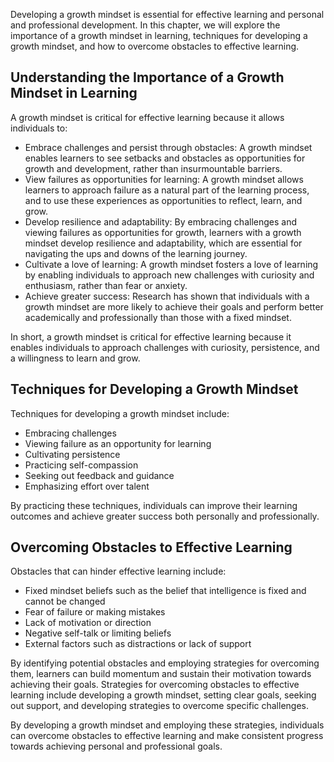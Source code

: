
Developing a growth mindset is essential for effective learning and personal and professional development. In this chapter, we will explore the importance of a growth mindset in learning, techniques for developing a growth mindset, and how to overcome obstacles to effective learning.

Understanding the Importance of a Growth Mindset in Learning
------------------------------------------------------------

A growth mindset is critical for effective learning because it allows individuals to:

* Embrace challenges and persist through obstacles: A growth mindset enables learners to see setbacks and obstacles as opportunities for growth and development, rather than insurmountable barriers.
* View failures as opportunities for learning: A growth mindset allows learners to approach failure as a natural part of the learning process, and to use these experiences as opportunities to reflect, learn, and grow.
* Develop resilience and adaptability: By embracing challenges and viewing failures as opportunities for growth, learners with a growth mindset develop resilience and adaptability, which are essential for navigating the ups and downs of the learning journey.
* Cultivate a love of learning: A growth mindset fosters a love of learning by enabling individuals to approach new challenges with curiosity and enthusiasm, rather than fear or anxiety.
* Achieve greater success: Research has shown that individuals with a growth mindset are more likely to achieve their goals and perform better academically and professionally than those with a fixed mindset.

In short, a growth mindset is critical for effective learning because it enables individuals to approach challenges with curiosity, persistence, and a willingness to learn and grow.

Techniques for Developing a Growth Mindset
------------------------------------------

Techniques for developing a growth mindset include:

* Embracing challenges
* Viewing failure as an opportunity for learning
* Cultivating persistence
* Practicing self-compassion
* Seeking out feedback and guidance
* Emphasizing effort over talent

By practicing these techniques, individuals can improve their learning outcomes and achieve greater success both personally and professionally.

Overcoming Obstacles to Effective Learning
------------------------------------------

Obstacles that can hinder effective learning include:

* Fixed mindset beliefs such as the belief that intelligence is fixed and cannot be changed
* Fear of failure or making mistakes
* Lack of motivation or direction
* Negative self-talk or limiting beliefs
* External factors such as distractions or lack of support

By identifying potential obstacles and employing strategies for overcoming them, learners can build momentum and sustain their motivation towards achieving their goals. Strategies for overcoming obstacles to effective learning include developing a growth mindset, setting clear goals, seeking out support, and developing strategies to overcome specific challenges.

By developing a growth mindset and employing these strategies, individuals can overcome obstacles to effective learning and make consistent progress towards achieving personal and professional goals.
